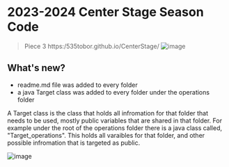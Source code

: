 # 2023-2024 Center Stage Season Code
> Piece 3
https:/535tobor.github.io/CenterStage/
![image](https://github.com/535tobor/2023-2024SeasonCode/assets/92122791/397a5420-961d-4d8e-b635-cf0ce3d0d965)



## What's new?
+ readme.md file was added to every folder
+ a java Target class was added to every folder under the operations folder

A Target class is the class that holds all infromation for that folder that needs to be used, mostly public variables that are shared in that folder. For example under the root of the operations folder there is a java class called, "Target_operations". This holds all varaibles for that folder, and other possible infromation that is targeted as public.


![image](https://github.com/535tobor/2023-2024SeasonCode/assets/92122791/daa1e411-b356-4fed-b492-7e0f6405116b)
